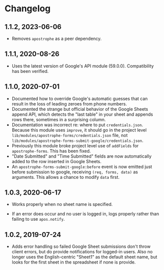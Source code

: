 # Changelog

## 1.1.2, 2023-06-06

- Removes `apostrophe` as a peer dependency.

## 1.1.1, 2020-08-26

- Uses the latest version of Google's API module (59.0.0). Compatibility has been verified.

## 1.1.0, 2020-07-01

- Documented how to override Google's automatic guesses that can result in the loss of leading zeroes from phone numbers.
- Documented the strange but official behavior of the Google Sheets append API, which detects the "last table" in your sheet and appends rows there, sometimes in a surprising column.
- Documentation was incorrect re: where to put `credentials.json`. Because this module uses `improve`, it should go in the project level `lib/modules/apostrophe-forms/credentials.json` file, not `lib/modules/apostrophe-forms-submit-google/credentials.json`.
- Previously this module broke project level use of `addFields` for `apostrophe-forms`. This has been fixed.
- "Date Submitted" and "Time Submitted" fields are now automatically added to the row inserted in Google Sheets.
- An `apostrophe-forms-submit-google:before` event is now emitted just before submission to google, receiving `(req, forms, data)` as arguments. This allows a chance to modify `data` first.

## 1.0.3, 2020-06-17

- Works properly when no sheet name is specified.

- If an error does occur and no user is logged in, logs properly rather than failing to use `apos.notify`.

## 1.0.2, 2019-07-24

- Adds error handling so failed Google Sheet submissions don't throw client errors, but do provide notifications for logged-in users. Also no longer uses the English-centric "Sheet1" as the default sheet name, but looks for the first sheet in the spreadsheet if none is provide.
